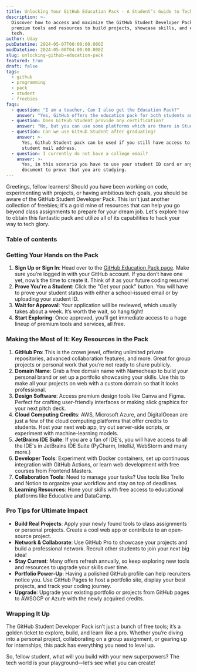 ```yaml
---
title: Unlocking Your GitHub Education Pack - A Student’s Guide to Tech Superpowers
description: >-
  Discover how to access and maximize the GitHub Student Developer Pack, using
  premium tools and resources to build projects, showcase skills, and excel in
  tech.
author: Uday
pubDatetime: 2024-05-07T00:00:00.000Z
modDatetime: 2024-05-08T04:00:00.000Z
slug: unlocking-github-education-pack
featured: true
draft: false
tags:
  - github
  - programming
  - pack
  - student
  - freebies
faqs:
  - question: "I am a teacher, Can I also get the Education Pack?"
    answer: "Yes, GitHub offers the education pack for both students and teachers"
  - question: Does GitHub Student provide any certification?
    answer: "No, but you can use some platforms which are there in Student Pack."
  - question: Can we use GitHub Student after graduating?
    answer: >-
      Yes, Github Student pack can be used if you still have access to your
      student mail address.
  - question: I currently do not have a college email?
    answer: >-
      Yes, in this scenario you have to use your student ID card or any other
      document to prove that you are studying.
---
```


Greetings, fellow learners! Should you have been working on code, experimenting with projects, or having ambitious tech goals, you should be aware of the GitHub Student Developer Pack. This isn't just another collection of freebies; it's a gold mine of resources that can help you go beyond class assignments to prepare for your dream job. Let's explore how to obtain this fantastic pack and utilize all of its capabilities to hack your way to tech glory.

### **Table of contents**

### Getting Your Hands on the Pack

1. **Sign Up or Sign In**: Head over to the [GitHub Education Pack page](https://education.github.com/pack). Make sure you’re logged in with your GitHub account. If you don’t have one yet, now’s the time to create it. Think of it as your future coding resume!
2. **Prove You're a Student**: Click the "Get your pack" button. You will have to prove your student status with either a school-issued email or by uploading your student ID.
3. **Wait for Approval**: Your application will be reviewed, which usually takes about a week. It’s worth the wait, so hang tight!
4. **Start Exploring**: Once approved, you’ll get immediate access to a huge lineup of premium tools and services, all free.

### Making the Most of It: Key Resources in the Pack

1. **GitHub Pro**: This is the crown jewel, offering unlimited private repositories, advanced collaboration features, and more. Great for group projects or personal work that you’re not ready to share publicly.
2. **Domain Name**: Grab a free domain name with Namecheap to build your personal brand or set up a portfolio showcasing your skills. Use this to make all your projects on web with a custom domain so that it looks professional.
3. **Design Software**: Access premium design tools like Canva and Figma. Perfect for crafting user-friendly interfaces or making slick graphics for your next pitch deck.
4. **Cloud Computing Credits**: AWS, Microsoft Azure, and DigitalOcean are just a few of the cloud computing platforms that offer credits to students. Host your next web app, try out server-side scripts, or experiment with machine-learning models.
5. **JetBrains IDE Suite**: If you are a fan of IDE's, you will have access to all the IDE's in JetBrains IDE Suite (PyCharm, IntelliJ, WebStorm and many more.)
6. **Developer Tools**: Experiment with Docker containers, set up continuous integration with GitHub Actions, or learn web development with free courses from Frontend Masters.
7. **Collaboration Tools**: Need to manage your tasks? Use tools like Trello and Notion to organize your workflow and stay on top of deadlines.
8. **Learning Resources**: Hone your skills with free access to educational platforms like Educative and DataCamp.

### Pro Tips for Ultimate Impact

- **Build Real Projects**: Apply your newly found tools to class assignments or personal projects. Create a cool web app or contribute to an open-source project.
- **Network & Collaborate**: Use GitHub Pro to showcase your projects and build a professional network. Recruit other students to join your next big idea!
- **Stay Current**: Many offers refresh annually, so keep exploring new tools and resources to upgrade your skills over time.
- **Portfolio Power-Up**: Having a polished GitHub profile can help recruiters notice you. Use GitHub Pages to host a portfolio site, display your best projects, and track your coding journey.
- **Upgrade**: Upgrade your existing portfolio or projects from GitHub pages to AWSGCP or Azure with the newly acquired credits.

### Wrapping It Up

The GitHub Student Developer Pack isn’t just a bunch of free tools; it’s a golden ticket to explore, build, and learn like a pro. Whether you’re diving into a personal project, collaborating on a group assignment, or gearing up for internships, this pack has everything you need to level up.

So, fellow student, what will you build with your new superpowers? The tech world is your playground—let’s see what you can create!
